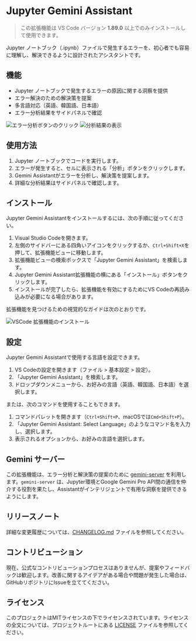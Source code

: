 # Jupyter Gemini Assistant

> この拡張機能は VS Code バージョン **1.89.0** 以上でのみインストールして使用できます。

Jupyter ノートブック（.ipynb）ファイルで発生するエラーを、初心者でも容易に理解し、解決できるように設計されたアシスタントです。

## 機能

-   Jupyter ノートブックで発生するエラーの原因に関する洞察を提供
-   エラー解決のための解決策を提案
-   多言語対応（英語、韓国語、日本語）
-   エラー分析結果をサイドパネルで確認

![エラー分析ボタンのクリック](https://github.com/user-attachments/assets/f35a7fb8-2cad-4403-af48-acd68881a874)
![分析結果の表示](https://github.com/user-attachments/assets/5eea670f-cd52-4673-85e4-c10ff70c5310)

## 使用方法

1.  Jupyter ノートブックでコードを実行します。
2.  エラーが発生すると、セルに表示される「分析」ボタンをクリックします。
3.  Gemini Assistantがエラーを分析し、解決策を提案します。
4.  詳細な分析結果はサイドパネルで確認します。

## インストール

Jupyter Gemini Assistantをインストールするには、次の手順に従ってください。

1.  Visual Studio Codeを開きます。
2.  左側のサイドバーにある四角いアイコンをクリックするか、`Ctrl+Shift+X`を押して、拡張機能ビューに移動します。
3.  拡張機能ビューの検索ボックスで「Jupyter Gemini Assistant」を検索します。
4.  Jupyter Gemini Assistant拡張機能の横にある「インストール」ボタンをクリックします。
5.  インストールが完了したら、拡張機能を有効にするためにVS Codeの再読み込みが必要になる場合があります。

拡張機能を見つけるための視覚的なガイドは次のとおりです。

![VSCode 拡張機能のインストール](https://github.com/user-attachments/assets/25d74b06-56e9-49e0-8458-f77147bf0943)

## 設定

Jupyter Gemini Assistantで使用する言語を設定できます。

1.  VS Codeの設定を開きます（ファイル > 基本設定 > 設定）。
2.  「Jupyter Gemini Assistant」を検索します。
3.  ドロップダウンメニューから、お好みの言語（英語、韓国語、日本語）を選択します。

または、次のコマンドを使用することもできます。

1.  コマンドパレットを開きます（`Ctrl+Shift+P`、macOSでは`Cmd+Shift+P`）。
2.  「Jupyter Gemini Assistant: Select Language」のようなコマンド名を入力し、選択します。
3.  表示されるオプションから、お好みの言語を選択します。

## Gemini サーバー

この拡張機能は、エラー分析と解決策の提案のために [gemini-server](https://github.com/IDKNWHORU/gemini-server) を利用します。`gemini-server` は、Jupyter環境とGoogle Gemini Pro API間の通信を仲介する役割を果たし、Assistantがインテリジェントで有用な洞察を提供できるようにします。

## リリースノート

詳細な変更履歴については、[CHANGELOG.md](CHANGELOG.md) ファイルを参照してください。

## コントリビューション

現在、公式なコントリビューションプロセスはありませんが、提案やフィードバックは歓迎します。改善に関するアイデアがある場合や問題が発生した場合は、GitHubリポジトリにIssueを立ててください。

## ライセンス

このプロジェクトはMITライセンスの下でライセンスされています。ライセンスの全文については、プロジェクトルートにある [LICENSE](LICENSE) ファイルを参照してください。